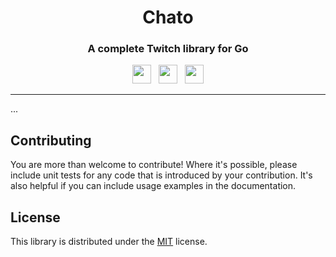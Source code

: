 <div align="center">
    <h1>Chato</h1>
	<h3>A complete Twitch library for Go</h3>
</div>

<p align="center">
    <a href="https://codecov.io/gh/kvizyx/chato"><img height="30" src="https://img.shields.io/codecov/c/github/kvizyx/chato?logo=codecov&style=for-the-badge"/></a>
    &nbsp;
    <a href="https://github.com/kvizyx/chato/actions?query=branch%3Amain"><img height="30" src="https://img.shields.io/github/check-runs/kvizyx/chato/main?style=for-the-badge&logo=githubactions&logoColor=white"/></a>
	&nbsp;
	<a href="#"><img height="30" src="https://img.shields.io/badge/made with Go-blue?style=for-the-badge&logo=go&logoColor=white&labelColor=gray"/></a>
</p>

---

...

## Contributing

You are more than welcome to contribute! Where it's possible, please include unit tests for any code that is introduced
by your contribution. It's also helpful if you can include usage examples in the documentation.

## License

This library is distributed under the [MIT](LICENCE) license.
